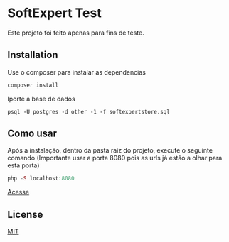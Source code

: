 # SoftExpert Test
Este projeto foi feito apenas para fins de teste.

## Installation
Use o composer para instalar as dependencias

```bash
composer install
```

Iporte a base de dados
```psql
psql -U postgres -d other -1 -f softexpertstore.sql
```

## Como usar
Após a instalação, dentro da pasta raíz do projeto, execute o seguinte comando (Importante usar a porta 8080 pois as urls já estão a olhar para esta porta)

``` php
php -S localhost:8080
```
<a href="http:/localhost:8080/front" target="_blank">Acesse</a>

## License
[MIT](https://choosealicense.com/licenses/mit/)
